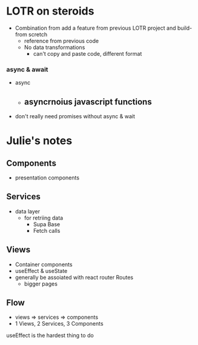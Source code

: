 # LOTR on steroids

- Combination from add a feature from previous LOTR project and build-from scretch
  - reference from previous code
  - No data transformations
    - can't copy and paste code, different format

### async & await

- async
  - ## asyncrnoius javascript functions
- don't really need promises without async & wait

# Julie's notes

## Components

- presentation components

## Services

- data layer
  - for retriing data
    - Supa Base
    - Fetch calls

## Views

- Container components
- useEffect & useState
- generally be assoiated with react router Routes
  - bigger pages

## Flow

- views => services => components
- 1 Views, 2 Services, 3 Components

useEffect is the hardest thing to do
